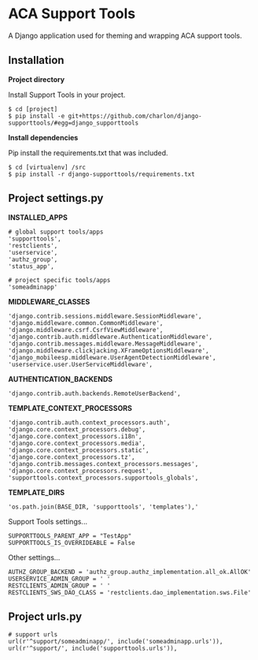 ACA Support Tools
=================

A Django application used for theming and wrapping ACA support tools.

Installation
------------

**Project directory**

Install Support Tools in your project.

    $ cd [project]
    $ pip install -e git+https://github.com/charlon/django-supporttools/#egg=django_supporttools

**Install dependencies**

Pip install the requirements.txt that was included.

    $ cd [virtualenv] /src
    $ pip install -r django-supporttools/requirements.txt
 
Project settings.py
------------------

**INSTALLED_APPS**

    # global support tools/apps
    'supporttools',
    'restclients',
    'userservice',
    'authz_group',
    'status_app',
    
    # project specific tools/apps
    'someadminapp'

**MIDDLEWARE_CLASSES**
    
    'django.contrib.sessions.middleware.SessionMiddleware',
    'django.middleware.common.CommonMiddleware',
    'django.middleware.csrf.CsrfViewMiddleware',
    'django.contrib.auth.middleware.AuthenticationMiddleware',
    'django.contrib.messages.middleware.MessageMiddleware',
    'django.middleware.clickjacking.XFrameOptionsMiddleware',
    'django_mobileesp.middleware.UserAgentDetectionMiddleware',
    'userservice.user.UserServiceMiddleware',

**AUTHENTICATION_BACKENDS**

    'django.contrib.auth.backends.RemoteUserBackend',

**TEMPLATE_CONTEXT_PROCESSORS**
    
    'django.contrib.auth.context_processors.auth',
    'django.core.context_processors.debug',
    'django.core.context_processors.i18n',
    'django.core.context_processors.media',
    'django.core.context_processors.static',
    'django.core.context_processors.tz',
    'django.contrib.messages.context_processors.messages',
    'django.core.context_processors.request',
    'supporttools.context_processors.supportools_globals',

**TEMPLATE_DIRS**

    'os.path.join(BASE_DIR, 'supporttools', 'templates'),'

Support Tools settings...

    SUPPORTTOOLS_PARENT_APP = "TestApp"
    SUPPORTTOOLS_IS_OVERRIDEABLE = False
    
Other settings...
    
    AUTHZ_GROUP_BACKEND = 'authz_group.authz_implementation.all_ok.AllOK'       
    USERSERVICE_ADMIN_GROUP = ' '
    RESTCLIENTS_ADMIN_GROUP = ' '
    RESTCLIENTS_SWS_DAO_CLASS = 'restclients.dao_implementation.sws.File'

Project urls.py
---------------
    # support urls
    url(r'^support/someadminapp/', include('someadminapp.urls')),
    url(r'^support/', include('supporttools.urls')),
